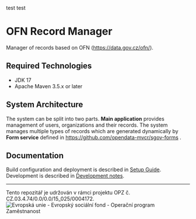 test test

# OFN Record Manager

Manager of records based on OFN (https://data.gov.cz/ofn/).

## Required Technologies

- JDK 17
- Apache Maven 3.5.x or later

## System Architecture

The system can be split into two parts. __Main application__ provides management of users, organizations and their records. The system manages multiple types of records which are generated dynamically by __Form service__ defined in https://github.com/opendata-mvcr/sgov-forms .  

## Documentation

Build configuration and deployment is described in [Setup Guide](doc/setup.md).
Development is described in [Development notes](doc/development.md).

-----

Tento repozitář je udržován v rámci projektu OPZ č. CZ.03.4.74/0.0/0.0/15_025/0004172.
![Evropská unie - Evropský sociální fond - Operační program Zaměstnanost](https://data.gov.cz/images/ozp_logo_cz.jpg)
